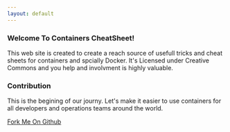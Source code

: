 ```yaml
---
layout: default
---
```


### Welcome To Containers CheatSheet!

This web site is created to create a reach source of usefull tricks and cheat sheets for containers and spcially Docker. It's Licensed under Creative Commons and you help and involvment is highly valuable.


### Contribution

This is the begining of our journy. Let's make it easier to use containers for all developers and operations teams around the world.

[Fork Me On Github](http://github.com/boynux/containers-cheatsheet)
